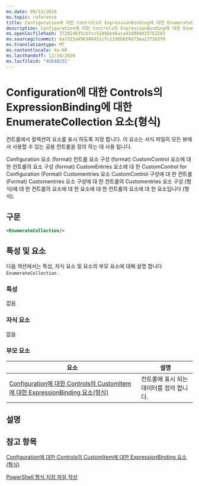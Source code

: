```yaml
---
ms.date: 09/13/2016
ms.topic: reference
title: Configuration에 대한 Controls의 ExpressionBinding에 대한 EnumerateCollection 요소(형식)
description: Configuration에 대한 Controls의 ExpressionBinding에 대한 EnumerateCollection 요소(형식)
ms.openlocfilehash: 372824835cbfcc92868e46aca43d09dd25762283
ms.sourcegitcommit: ba7315a496986451cfc1296b659d73ea2373d3f0
ms.translationtype: MT
ms.contentlocale: ko-KR
ms.lasthandoff: 12/10/2020
ms.locfileid: "92648231"
---
```

# <a name="enumeratecollection-element-for-expressionbinding-for-controls-for-configuration-format"></a>Configuration에 대한 Controls의 ExpressionBinding에 대한 EnumerateCollection 요소(형식)

컨트롤에서 컬렉션의 요소를 표시 하도록 지정 합니다. 이 요소는 서식 파일의 모든 뷰에서 사용할 수 있는 공용 컨트롤을 정의 하는 데 사용 됩니다.

Configuration 요소 (format) 컨트롤 요소 구성 (format) CustomControl 요소에 대 한 컨트롤의 요소 구성 (format) CustomEntries 요소에 대 한 CustomControl for Configuration (Format) Customentries 요소 CustomControl 구성에 대 한 컨트롤 (Format) Customentries 요소 구성에 대 한 컨트롤의 Customentries 요소 구성 (형식)에 대 한 컨트롤의 요소에 대 한 요소에 대 한 컨트롤의 요소에 대 한 요소입니다 (형식).

## <a name="syntax"></a>구문

```xml
<EnumerateCollection/>
```

## <a name="attributes-and-elements"></a>특성 및 요소

다음 섹션에서는 특성, 자식 요소 및 요소의 부모 요소에 대해 설명 합니다 `EnumerateCollection` .

### <a name="attributes"></a>특성

없음

### <a name="child-elements"></a>자식 요소

없음

### <a name="parent-elements"></a>부모 요소

|요소|설명|
|-------------|-----------------|
|[Configuration에 대한 Controls의 CustomItem에 대한 ExpressionBinding 요소(형식)](./expressionbinding-element-for-customitem-for-controls-for-configuration-format.md)|컨트롤에 표시 되는 데이터를 정의 합니다.|

## <a name="remarks"></a>설명

## <a name="see-also"></a>참고 항목

[Configuration에 대한 Controls의 CustomItem에 대한 ExpressionBinding 요소(형식)](./expressionbinding-element-for-customitem-for-controls-for-configuration-format.md)

[PowerShell 형식 지정 파일 작성](./writing-a-powershell-formatting-file.md)
